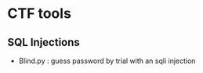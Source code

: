 CTF tools
=========

SQL Injections
--------------

* Blind.py : guess password by trial with an sqli injection



